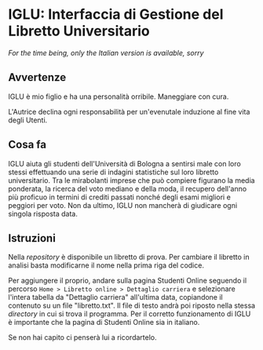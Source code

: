 # IGLU: Interfaccia di Gestione del Libretto Universitario
*For the time being, only the Italian version is available, sorry*
## Avvertenze
IGLU è mio figlio e ha una personalità orribile. Maneggiare con cura.

L'Autrice declina ogni responsabilità per un'evenutale induzione al fine vita degli Utenti.
## Cosa fa
IGLU aiuta gli studenti dell'Università di Bologna a sentirsi male con loro stessi effettuando una serie di indagini statistiche sul loro libretto universitario. Tra le mirabolanti imprese che può compiere figurano la media ponderata, la ricerca del voto mediano e della moda, il recupero dell'anno più proficuo in termini di crediti passati nonché degli esami migliori e peggiori per voto. Non da ultimo, IGLU non mancherà di giudicare ogni singola risposta data.
## Istruzioni
Nella *repository* è disponibile un libretto di prova. Per cambiare il libretto in analisi basta modificarne il nome nella prima riga del codice.

Per aggiungere il proprio, andare sulla pagina Studenti Online seguendo il percorso `Home > Libretto online > Dettaglio carriera` e selezionare l'intera tabella da "Dettaglio carriera" all'ultima data, copiandone il contenuto su un file "libretto.txt". Il file di testo andrà poi riposto nella stessa *directory* in cui si trova il programma. Per il corretto funzionamento di IGLU è importante che la pagina di Studenti Online sia in italiano.

Se non hai capito ci penserà lui a ricordartelo.
